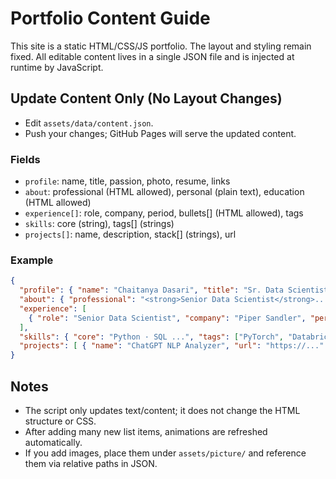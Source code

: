 # Portfolio Content Guide

This site is a static HTML/CSS/JS portfolio. The layout and styling remain fixed. All editable content lives in a single JSON file and is injected at runtime by JavaScript.

## Update Content Only (No Layout Changes)
- Edit `assets/data/content.json`.
- Push your changes; GitHub Pages will serve the updated content.

### Fields
- `profile`: name, title, passion, photo, resume, links
- `about`: professional (HTML allowed), personal (plain text), education (HTML allowed)
- `experience[]`: role, company, period, bullets[] (HTML allowed), tags
- `skills`: core (string), tags[] (strings)
- `projects[]`: name, description, stack[] (strings), url

### Example
```json
{
  "profile": { "name": "Chaitanya Dasari", "title": "Sr. Data Scientist" },
  "about": { "professional": "<strong>Senior Data Scientist</strong>..." },
  "experience": [
    { "role": "Senior Data Scientist", "company": "Piper Sandler", "period": "Apr 2024 – Present", "bullets": ["Delivered X"] }
  ],
  "skills": { "core": "Python · SQL ...", "tags": ["PyTorch", "Databricks"] },
  "projects": [ { "name": "ChatGPT NLP Analyzer", "url": "https://..." } ]
}
```

## Notes
- The script only updates text/content; it does not change the HTML structure or CSS.
- After adding many new list items, animations are refreshed automatically.
- If you add images, place them under `assets/picture/` and reference them via relative paths in JSON.
